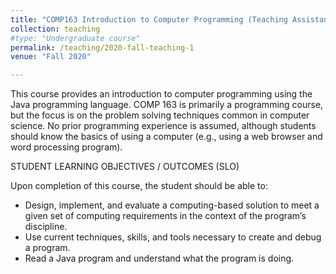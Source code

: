 ```yaml
---
title: "COMP163 Introduction to Computer Programming (Teaching Assistant)"
collection: teaching
#type: "Undergraduate course"
permalink: /teaching/2020-fall-teaching-1
venue: "Fall 2020"

---
```

This course provides an introduction to computer programming using the Java programming language. COMP 163 is primarily a programming course, but the focus is on the problem solving techniques common in computer science. No prior programming experience is assumed, although students should know the basics of using a computer (e.g., using a web browser and word processing program).

STUDENT LEARNING OBJECTIVES / OUTCOMES (SLO)

Upon completion of this course, the student should be able to:
- Design, implement, and evaluate a computing-based solution to meet a given set of computing requirements in the context of the program’s discipline.
- Use current techniques, skills, and tools necessary to create and debug a program.
- Read a Java program and understand what the program is doing.
